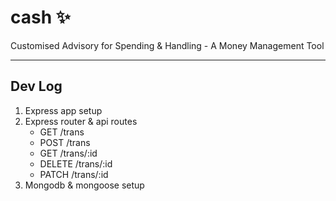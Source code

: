 # cash ✨

Customised Advisory for Spending &amp; Handling - A Money Management Tool

---

## Dev Log

1. Express app setup
2. Express router & api routes
   - GET /trans
   - POST /trans
   - GET /trans/:id
   - DELETE /trans/:id
   - PATCH /trans/:id
3. Mongodb & mongoose setup
